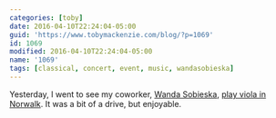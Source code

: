 ```yaml
---
categories: [toby]
date: 2016-04-10T22:24:04-05:00
guid: 'https://www.tobymackenzie.com/blog/?p=1069'
id: 1069
modified: 2016-04-10T22:24:04-05:00
name: '1069'
tags: [classical, concert, event, music, wandasobieska]
---
```


Yesterday, I went to see my coworker, [Wanda Sobieska](http://wandasobieska.com/), [play viola in Norwalk](http://norwalk.chagrinconcertseries.com/).  It was a bit of a drive, but enjoyable.
